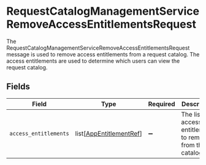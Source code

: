 # RequestCatalogManagementServiceRemoveAccessEntitlementsRequest

The RequestCatalogManagementServiceRemoveAccessEntitlementsRequest message is used to remove access entitlements from a request catalog.
 The access entitlements are used to determine which users can view the request catalog.


## Fields

| Field                                                               | Type                                                                | Required                                                            | Description                                                         |
| ------------------------------------------------------------------- | ------------------------------------------------------------------- | ------------------------------------------------------------------- | ------------------------------------------------------------------- |
| `access_entitlements`                                               | list[[AppEntitlementRef](../../models/shared/appentitlementref.md)] | :heavy_minus_sign:                                                  | The list of access entitlements to remove from the catalog.         |